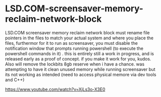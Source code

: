 # LSD.COM-screensaver-memory-reclaim-network-block
LSD.COM screensaver memory reclaim network block
must rename file pointers in the files to match your actual system and where you place the files, 
furthermor for it to run as screensaver, you must disable the notification window that prompts running powershell (to execute the powershell  commands in it) . this is entirely still a work in progress, and is released early as a proof of concept. if you make it work for you, kudos. Also will remove the lockbits 8gb reserve when i have a chance. was attempting to have it clean unused memory while running screensaver but its not working as intended (need to access physical memore via dev tools and C++)       

https://www.youtube.com/watch?v=XjLs3o-X3E0
